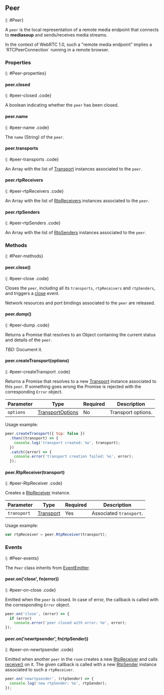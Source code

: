 ## Peer
{: #Peer}

A `peer` is the local representation of a remote media endpoint that connects to **mediasoup** and sends/receives media streams.

<div markdown='1' class='note'>
In the context of WebRTC 1.0, such a "remote media endpoint" implies a `RTCPeerConnection` running in a remote browser.
</div>


### Properties
{: #Peer-properties}

<section markdown='1'>

#### peer.closed
{: #peer-closed .code}

A boolean indicating whether the `peer` has been closed.

#### peer.name
{: #peer-name .code}

The `name` (String) of the `peer`.

#### peer.transports
{: #peer-transports .code}

An Array with the list of [Transport](#Transport) instances associated to the `peer`.

#### peer.rtpReceivers
{: #peer-rtpReceivers .code}

An Array with the list of [RtpReceivers](#RtpReceivers) instances associated to the `peer`.

#### peer.rtpSenders
{: #peer-rtpSenders .code}

An Array with the list of [RtpSenders](#RtpSenders) instances associated to the `peer`.

</section>


### Methods
{: #Peer-methods}

<section markdown='1'>

#### peer.close()
{: #peer-close .code}

Closes the `peer`, including all its `transports`, `rtpReceivers` and `rtpSenders`, and triggers a [close](#peer-on-close) event.

Network resources and port bindings associated to the `peer` are released.

#### peer.dump()
{: #peer-dump .code}

Returns a Promise that resolves to an Object containing the current status and details of the `peer`.

*TBD:* Document it.

#### peer.createTransport(options)
{: #peer-createTransport .code}

Returns a Promise that resolves to a new [Transport](#Transport) instance associated to this `peer`. If something goes wrong the Promise is rejected with the corresponding `Error` object. 

<div markdown='1' class='table-wrapper'>

Parameter  | Type    | Required  | Description  
-----------| ------- | --------- | -------------
`options`  | [TransportOptions](#Transport-TransportOptions)  | No | Transport options.

</div>

Usage example:

```javascript
peer.createTransport({ tcp: false })
  .then((transport) => {
    console.log('transport created: %o', transport);
  })
  .catch((error) => {
    console.error('transport creation failed: %o', error);
  });
```

#### peer.RtpReceiver(transport)
{: #peer-RtpReceiver .code}

Creates a [RtpReceiver](#RtpReceiver) instance.

<div markdown='1' class='table-wrapper'>

Parameter   | Type    | Required  | Description  
----------- | ------- | --------- | -------------
`transport` | [Transport](#Transport)  | Yes | Associated `transport`.

</div>

Usage example:

```javascript
var rtpReceiver = peer.RtpReceiver(transport);
```

</section>


### Events
{: #Peer-events}

The `Peer` class inherits from [EventEmitter](https://nodejs.org/api/events.html#events_class_eventemitter).

<section markdown='1'>

#### peer.on('close', fn(error))
{: #peer-on-close .code}

Emitted when the `peer` is closed. In case of error, the callback is called with the corresponding `Error` object.

```javascript
peer.on('close', (error) => {
  if (error)
    console.error('peer closed with error: %o', error);
});
```

#### peer.on('newrtpsender', fn(rtpSender))
{: #peer-on-newrtpsender .code}

Emitted when another `peer` in the `room` creates a new [RtpReceiver](#RtpReceiver) and calls [receive()](#rtpReceiver-receive) on it. The given callback is called with a new [RtpSender](#RtpSender) instance associated to such a `rtpReceiver`.

```javascript
peer.on('newrtpsender', (rtpSender) => {
  console.log('new rtpSender: %o', rtpSender);
});
```

</section>
